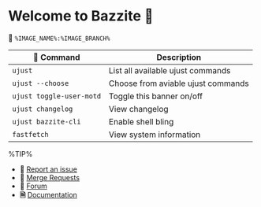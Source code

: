 # Welcome to Bazzite 󰊴
󱋩 `%IMAGE_NAME%:%IMAGE_BRANCH%`

|  Command | Description |
| ------- | ----------- |
| `ujust`  | List all available ujust commands |
| `ujust --choose` | Choose from aviable ujust commands |
| `ujust toggle-user-motd` | Toggle this banner on/off |
| `ujust changelog` | View changelog |
| `ujust bazzite-cli` | Enable shell bling |
| `fastfetch` | View system information |

%TIP%
- **** [Report an issue](https://github.com/vibrantleaf/sharkfin/issues)
- **🔁** [Merge Requests](https://github.com/vibrantleaf/sharkfin/pulls)
- **💬** [Forum](https://github.com/vibrantleaf/sharkfin/discussions)
- **🗎** [Documentation](https://github.com/vibrantleaf/sharkfin/wiki) 
